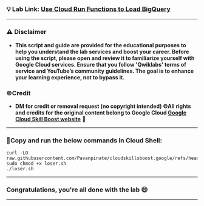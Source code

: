 
### 💡 Lab Link: [Use Cloud Run Functions to Load BigQuery](https://www.cloudskillsboost.google/focuses/102965?parent=catalog)



---

### ⚠️ Disclaimer
- **This script and guide are provided for  the educational purposes to help you understand the lab services and boost your career. Before using the script, please open and review it to familiarize yourself with Google Cloud services. Ensure that you follow 'Qwiklabs' terms of service and YouTube’s community guidelines. The goal is to enhance your learning experience, not to bypass it.**

### ©Credit
- **DM for credit or removal request (no copyright intended) ©All rights and credits for the original content belong to Google Cloud [Google Cloud Skill Boost website](https://www.cloudskillsboost.google/)** 🙏

---

### 🚨Copy and run the below commands in Cloud Shell:

```
curl -LO raw.githubusercontent.com/Pavanpinate/cloudskillsboost.google/refs/heads/main/Use%20Cloud%20Run%20Functions%20to%20Load%20BigQuery/loser.sh
sudo chmod +x loser.sh
./loser.sh
```

---

### Congratulations, you're all done with the lab 😄


---
